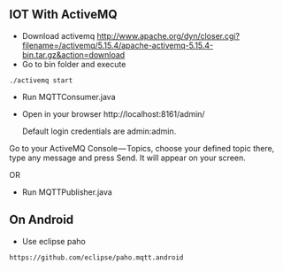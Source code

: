 ## IOT With ActiveMQ


* Download activemq http://www.apache.org/dyn/closer.cgi?filename=/activemq/5.15.4/apache-activemq-5.15.4-bin.tar.gz&action=download
* Go to bin folder and execute 

```
./activemq start
```

* Run MQTTConsumer.java


* Open in your browser http://localhost:8161/admin/

	Default login credentials are admin:admin.

Go to your ActiveMQ Console — Topics, choose your defined topic there, type any message and press Send. It will appear on your screen.

OR

* Run MQTTPublisher.java

## On Android

* Use eclipse paho

```
https://github.com/eclipse/paho.mqtt.android
```

